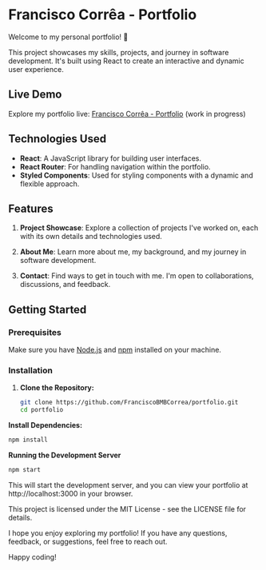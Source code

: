 # Francisco Corrêa - Portfolio

Welcome to my personal portfolio! 🚀

This project showcases my skills, projects, and journey in software development. It's built using React to create an interactive and dynamic user experience.

## Live Demo

Explore my portfolio live: [Francisco Corrêa - Portfolio](https://yourportfolio.com)
(work in progress)
## Technologies Used

- **React**: A JavaScript library for building user interfaces.
- **React Router**: For handling navigation within the portfolio.
- **Styled Components**: Used for styling components with a dynamic and flexible approach.

## Features

1. **Project Showcase**: Explore a collection of projects I've worked on, each with its own details and technologies used.

2. **About Me**: Learn more about me, my background, and my journey in software development.

3. **Contact**: Find ways to get in touch with me. I'm open to collaborations, discussions, and feedback.

## Getting Started

### Prerequisites

Make sure you have [Node.js](https://nodejs.org/) and [npm](https://www.npmjs.com/) installed on your machine.

### Installation

1. **Clone the Repository:**
   ```bash
   git clone https://github.com/FranciscoBMBCorrea/portfolio.git
   cd portfolio
   ```
**Install Dependencies:**
```bash
npm install
```
**Running the Development Server**
```bash
npm start
```
This will start the development server, and you can view your portfolio at http://localhost:3000 in your browser.

This project is licensed under the MIT License - see the LICENSE file for details.

I hope you enjoy exploring my portfolio! If you have any questions, feedback, or suggestions, feel free to reach out.

Happy coding! 
